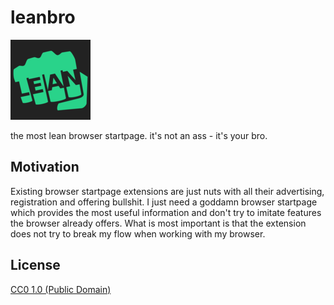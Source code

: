 leanbro
=======

![fistbump with the word LEAN on it](images/icon128.png)

the most lean browser startpage. it's not an ass - it's your bro.

## Motivation

Existing browser startpage extensions are just nuts with all their advertising, registration and offering bullshit. I just need a goddamn browser startpage which provides the most useful information and don't try to imitate features the browser already offers. What is most important is that the extension does not try to break my flow when working with my browser.

## License

[CC0 1.0 (Public Domain)](LICENSE.md)
